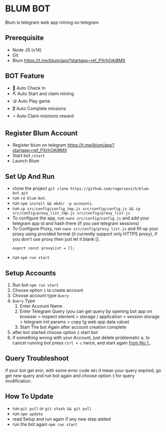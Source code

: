 # BLUM BOT

Blum is telegram web app mining on telegram

## Prerequisite

- Node JS (v14)
- Git
- Blum https://t.me/blum/app?startapp=ref_PXrhOAj8MX

## BOT Feature

- 🤖 Auto Check In
- ⛏️ Auto Start and claim mining
- 🪙 Auto Play game
- 🎖️ Auto Complete missions
- ⭐ Auto Claim misisons reward

## Register Blum Account

- Register blum on telegram https://t.me/blum/app?startapp=ref_PXrhOAj8MX
- Start bot `/start`
- Launch Blum

## Set Up And Run

- clone the project `git clone https://github.com/rogersovich/blum-bot.git`
- run `cd blum-bot`.
- run `npm install && mkdir -p accounts`.
- run `cp src/config/config_tmp.js src/config/config.js && cp src/config/proxy_list_tmp.js src/config/proxy_list.js`
- To configure the app, run `nano src/config/config.js` and add your telegram app id and hash there (if you use telegram sessions)
- To Configure Proxy, run `nano src/config/proxy_list.js` and fill up your proxy using provided format (it currently support only HTTPS proxy), if you don't use proxy then just let it blank [].
   ```
   export const proxyList = [];
   ```
- run `npm run start`

## Setup Accounts

1. Run bot `npm run start`
2. Choose option `1` to create account
3. Choose account type `Query`
4. `Query` Type
   1. Enter Account Name
   2. Enter Telegram Query (you can get query by opening bot app on browser > inspect element > storage / application > session storage > telegram init params > copy tg web app data value)
   3. Start The bot Again after account creation complete
5.  after bot started choose option `2` start bot
6.  if something wrong with your Account, just delete problematic a, to cancel running bot press `ctrl + c` twice, and start again [from No 1.](#setup-accounts).
   
## Query Troubleshoot

if your bot get eror, with some error code `401` it mean your query expired, go get new query and run bot again and choose option `3` for query modification. 

## How To Update

- run `git pull` or `git stash && git pull`
- run `npm update`
- read Setup and run again if any new step added
- run the bot again `npm run start`
